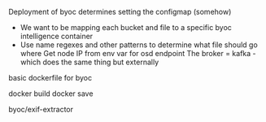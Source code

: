 Deployment of byoc determines setting the configmap (somehow)
- We want to be mapping each bucket and file to a specific byoc intelligence container
- Use name regexes and other patterns to determine what file should go where
Get node IP from env var for osd endpoint
The broker = kafka - which does the same thing but externally



basic dockerfile for byoc 

docker build
docker save 

byoc/exif-extractor

